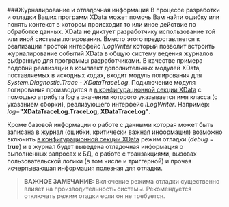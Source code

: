 ###Журналирование и отладочная информация
В процессе разработки и отладки Ваших программ XData может помочь Вам найти ошибку или понять контекст в котором происходит то или иное действие по обработке данных. XData не диктует разработчику использование той или иной системы логирования. Вместо этого предоставляется к реализации простой интерфейс *ILogWriter* который позволит встроить журналирование событий XData в общую систему ведения журналов выбранную для программы разработчиками. В качестве примера подобнй реализации в комплект дополнительных модулей XData, поставляемых в исходных кодах, входит модуль логирования для *System.Diagnostic.Trace* - *XDataTraceLog*. Подключение модуля логирования производится в [в конфигурационной секции XData](./configuration.md) с помощью атрибута *log* в значении которого указывается имя класса (с указанием сборки), реализующего интерфейс *ILogWriter*. Например: *log*=**"XDataTraceLog.TraceLog, XDataTraceLog"**.

Кроме базовой информации о работе с данными которая может быть записана в журнал (ошибки, критически важная информация) возможно включить [в конфигурационной секции XData](./configuration.md) режим отладки (*debug* = **true**) и в журнал будет выведена отладочная информация о выполненных запросах к БД, о работе с транзакциями, вызовах пользовательской логики (в том числе и триггерной) и прочая исчерпывающая информация полезная для отладки.

>**ВАЖНОЕ ЗАМЕЧАНИЕ:** Включение режима отладки существенно влияет на производительность системы. Рекомендуется отключать режим отадки если он не требуется.
